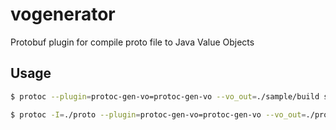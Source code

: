 # vogenerator
Protobuf plugin for compile proto file to Java Value Objects

## Usage

```bash
$ protoc --plugin=protoc-gen-vo=protoc-gen-vo --vo_out=./sample/build sample/hello.proto
```

```bash
$ protoc -I=./proto --plugin=protoc-gen-vo=protoc-gen-vo --vo_out=./proto/build proto/group.proto
```